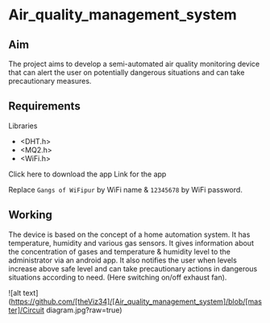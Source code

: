 # Air_quality_management_system

## Aim
The project aims to develop a semi-automated air quality monitoring device that can alert the user on potentially dangerous situations and can take precautionary measures.

## Requirements
Libraries
* <DHT.h>
* <MQ2.h>
* <WiFi.h>

Click here to download the app
Link for the app

Replace `Gangs of WiFipur` by WiFi name & `12345678` by WiFi password.

## Working
The device is based on the concept of a home automation system. It has temperature, humidity and various gas sensors. It gives information about the concentration of gases and temperature & humidity level to the administrator via an android app. It also notifies the user when levels increase above safe level and can take precautionary actions in dangerous situations according to need. (Here switching on/off exhaust fan).

![alt text](https://github.com/[theViz34]/[Air_quality_management_system]/blob/[master]/Circuit diagram.jpg?raw=true)
